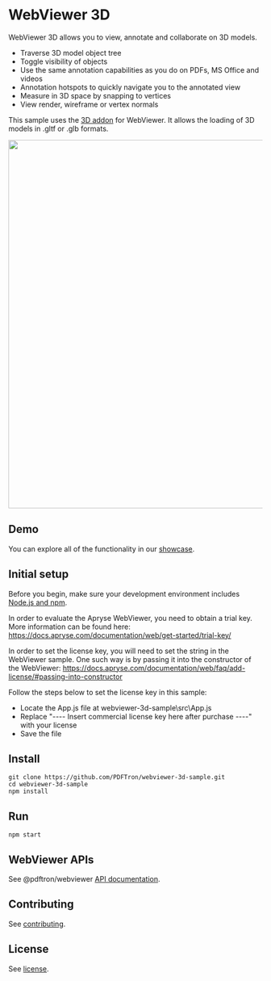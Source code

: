 # WebViewer 3D

WebViewer 3D allows you to view, annotate and collaborate on 3D models.

- Traverse 3D model object tree
- Toggle visibility of objects
- Use the same annotation capabilities as you do on PDFs, MS Office and videos
- Annotation hotspots to quickly navigate you to the annotated view
- Measure in 3D space by snapping to vertices
- View render, wireframe or vertex normals

This sample uses the [3D addon](https://www.npmjs.com/package/@pdftron/webviewer-3d) for WebViewer. It allows the loading of 3D models in .gltf or .glb formats.

<img src="https://pdftron.s3.amazonaws.com/custom/websitefiles/wv-3d.png" width="730">

## Demo

You can explore all of the functionality in our [showcase](https://webviewer-3d.web.app/).

## Initial setup

Before you begin, make sure your development environment includes [Node.js and npm](https://www.npmjs.com/get-npm).

In order to evaluate the Apryse WebViewer, you need to obtain a trial key. More information can be found here:
https://docs.apryse.com/documentation/web/get-started/trial-key/

In order to set the license key, you will need to set the string in the WebViewer sample. One such way is by passing it into the constructor of the WebViewer: 
https://docs.apryse.com/documentation/web/faq/add-license/#passing-into-constructor

Follow the steps below to set the license key in this sample:
 - Locate the App.js file at webviewer-3d-sample\src\App.js
 - Replace "---- Insert commercial license key here after purchase ----" with your license
 - Save the file

## Install

```
git clone https://github.com/PDFTron/webviewer-3d-sample.git
cd webviewer-3d-sample
npm install
```

## Run

```
npm start
```

## WebViewer APIs

See @pdftron/webviewer [API documentation](https://www.pdftron.com/documentation/web/guides/ui/apis).

## Contributing

See [contributing](./CONTRIBUTING.md).

## License

See [license](./LICENSE).
